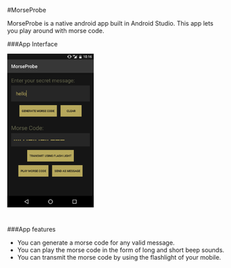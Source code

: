 #MorseProbe

MorseProbe is a native android app built in Android Studio. This app lets you play around with morse code.

###App Interface

<img src="https://raw.githubusercontent.com/JSKohli/MorseProbe/master/Screenshots/Screenshot_20160811-221616.png" alt="App Screen" width="200px"/>

<h1></h1>

###App features
* You can generate a morse code for any valid message.
* You can play the morse code in the form of long and short beep sounds.
* You can transmit the morse code by using the flashlight of your mobile.
